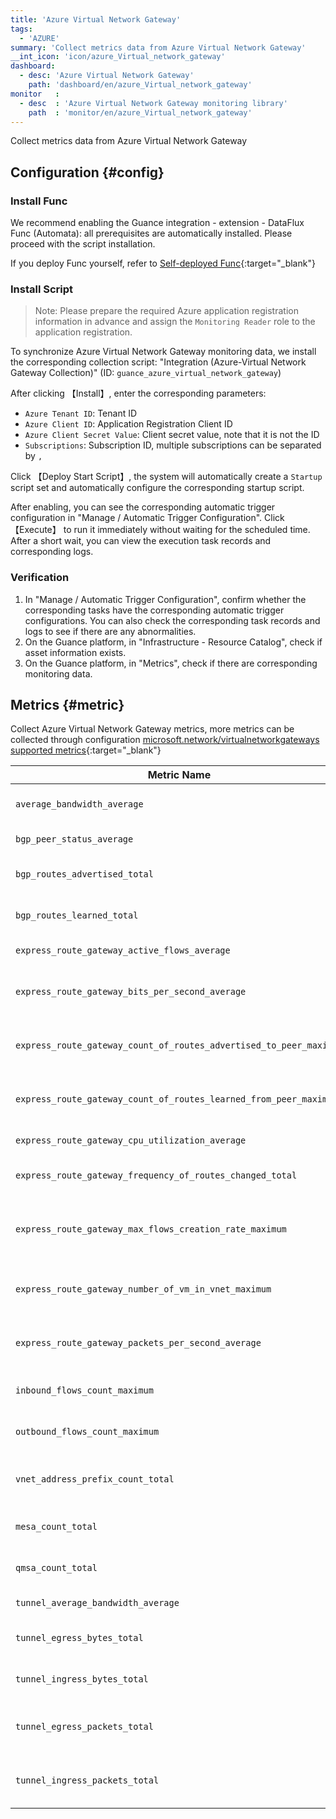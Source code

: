 ```yaml
---
title: 'Azure Virtual Network Gateway'
tags: 
  - 'AZURE'
summary: 'Collect metrics data from Azure Virtual Network Gateway'
__int_icon: 'icon/azure_Virtual_network_gateway'
dashboard:
  - desc: 'Azure Virtual Network Gateway'
    path: 'dashboard/en/azure_Virtual_network_gateway'
monitor   :
  - desc  : 'Azure Virtual Network Gateway monitoring library'
    path  : 'monitor/en/azure_Virtual_network_gateway'
---
```


Collect metrics data from Azure Virtual Network Gateway

## Configuration {#config}

### Install Func

We recommend enabling the Guance integration - extension - DataFlux Func (Automata): all prerequisites are automatically installed. Please proceed with the script installation.

If you deploy Func yourself, refer to [Self-deployed Func](https://func.guance.com/doc/script-market-guance-integration/){:target="_blank"}

### Install Script

> Note: Please prepare the required Azure application registration information in advance and assign the `Monitoring Reader` role to the application registration.

To synchronize Azure Virtual Network Gateway monitoring data, we install the corresponding collection script: "Integration (Azure-Virtual Network Gateway Collection)" (ID: `guance_azure_virtual_network_gateway`)

After clicking 【Install】, enter the corresponding parameters:

- `Azure Tenant ID`: Tenant ID
- `Azure Client ID`: Application Registration Client ID
- `Azure Client Secret Value`: Client secret value, note that it is not the ID
- `Subscriptions`: Subscription ID, multiple subscriptions can be separated by `,`

Click 【Deploy Start Script】, the system will automatically create a `Startup` script set and automatically configure the corresponding startup script.

After enabling, you can see the corresponding automatic trigger configuration in "Manage / Automatic Trigger Configuration". Click 【Execute】 to run it immediately without waiting for the scheduled time. After a short wait, you can view the execution task records and corresponding logs.

### Verification

1. In "Manage / Automatic Trigger Configuration", confirm whether the corresponding tasks have the corresponding automatic trigger configurations. You can also check the corresponding task records and logs to see if there are any abnormalities.
2. On the Guance platform, in "Infrastructure - Resource Catalog", check if asset information exists.
3. On the Guance platform, in "Metrics", check if there are corresponding monitoring data.

## Metrics {#metric}

Collect Azure Virtual Network Gateway metrics, more metrics can be collected through configuration [microsoft.network/virtualnetworkgateways supported metrics](https://learn.microsoft.com/en-us/azure/azure-monitor/reference/supported-metrics/microsoft-network-virtualnetworkgateways-metrics){:target="_blank"}

| Metric Name | Description | Unit |
| ---- | ------ | ------ |
|`average_bandwidth_average`| Gateway S2S bandwidth | Bytes/s |
|`bgp_peer_status_average`| BGP peer status | count |
|`bgp_routes_advertised_total`| Number of advertised BGP routes | count |
|`bgp_routes_learned_total`| Number of learned BGP routes | count |
|`express_route_gateway_active_flows_average`| Number of active flows | count |
|`express_route_gateway_bits_per_second_average`| Number of bits received per second | Bytes/s |
|`express_route_gateway_count_of_routes_advertised_to_peer_maximum`| Count of routes advertised to peer| count |
|`express_route_gateway_count_of_routes_learned_from_peer_maximum`| Count of routes learned from peer| count |
|`express_route_gateway_cpu_utilization_average`| CPU utilization | % |
|`express_route_gateway_frequency_of_routes_changed_total`| Route change frequency| % |
|`express_route_gateway_max_flows_creation_rate_maximum`| Maximum number of flows created per second | count |
|`express_route_gateway_number_of_vm_in_vnet_maximum`| Number of VMs in the virtual network | count |
|`express_route_gateway_packets_per_second_average`| Number of packets received per second | count |
|`inbound_flows_count_maximum`| Gateway inbound flows | % |
|`outbound_flows_count_maximum`| Gateway outbound flows | % |
|`vnet_address_prefix_count_total`| VNet address prefix count| count |
|`mesa_count_total`| Tunnel MMSA count | count |
|`qmsa_count_total`| Tunnel QMSA count | count |
|`tunnel_average_bandwidth_average`| Tunnel bandwidth | Bytes/s |
|`tunnel_egress_bytes_total`| Tunnel egress bytes | Byte |
|`tunnel_ingress_bytes_total`| Tunnel ingress bytes| Byte |
|`tunnel_egress_packets_total`| Tunnel egress packet count | count |
|`tunnel_ingress_packets_total`| Tunnel ingress packet count | count |